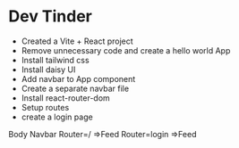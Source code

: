 # Dev Tinder

- Created a Vite + React project
- Remove unnecessary code and create a hello world App
- Install tailwind css
- Install daisy UI
- Add navbar to App component
- Create a separate navbar file
- Install react-router-dom
- Setup routes
- create a login page

Body
Navbar
Router=/ =>Feed
Router=login =>Feed
